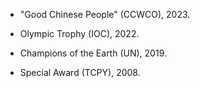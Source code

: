 
- "Good Chinese People" (CCWCO), 2023.

- Olympic Trophy (IOC), 2022.

- Champions of the Earth (UN), 2019.

- Special Award (TCPY), 2008.
